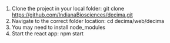 1. Clone the project in your local folder: git clone https://github.com/IndianaBiosciences/decima.git
2. Navigate to the correct folder location: cd decima/web/decima
3. You may need to install node_modules
4. Start the react app: npm start
